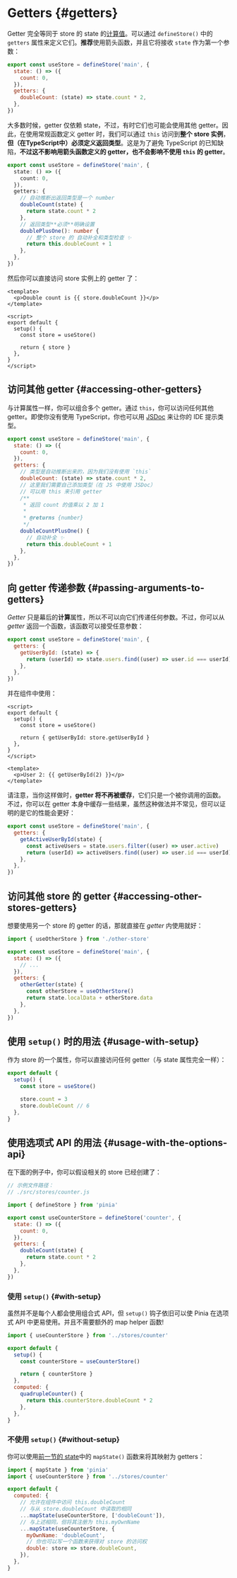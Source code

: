 # Getters {#getters}

<VueSchoolLink
  href="https://vueschool.io/lessons/getters-in-pinia"
  title="Learn all about getters in Pinia"
/>

Getter 完全等同于 store 的 state 的[计算值](https://v3.vuejs.org/guide/reactivity-computed-watchers.html#computed-values)。可以通过 `defineStore()` 中的 `getters` 属性来定义它们。**推荐**使用箭头函数，并且它将接收 `state` 作为第一个参数：

```js
export const useStore = defineStore('main', {
  state: () => ({
    count: 0,
  }),
  getters: {
    doubleCount: (state) => state.count * 2,
  },
})
```

大多数时候，getter 仅依赖 state，不过，有时它们也可能会使用其他 getter。因此，在使用常规函数定义 getter 时，我们可以通过 `this` 访问到**整个 store 实例**，**但（在TypeScript中）必须定义返回类型**。这是为了避免 TypeScript 的已知缺陷，**不过这不影响用箭头函数定义的 getter，也不会影响不使用 `this` 的 getter**。

```ts
export const useStore = defineStore('main', {
  state: () => ({
    count: 0,
  }),
  getters: {
    // 自动推断出返回类型是一个 number
    doubleCount(state) {
      return state.count * 2
    },
    // 返回类型**必须**明确设置
    doublePlusOne(): number {
      // 整个 store 的 自动补全和类型检查 ✨
      return this.doubleCount + 1
    },
  },
})
```

然后你可以直接访问 store 实例上的 getter 了：

```vue
<template>
  <p>Double count is {{ store.doubleCount }}</p>
</template>

<script>
export default {
  setup() {
    const store = useStore()

    return { store }
  },
}
</script>
```

## 访问其他 getter {#accessing-other-getters}

与计算属性一样，你可以组合多个 getter。通过 `this`，你可以访问任何其他 getter。即使你没有使用 TypeScript，你也可以用 [JSDoc](https://jsdoc.app/tags-returns.html) 来让你的 IDE 提示类型。

```js
export const useStore = defineStore('main', {
  state: () => ({
    count: 0,
  }),
  getters: {
    // 类型是自动推断出来的，因为我们没有使用 `this`
    doubleCount: (state) => state.count * 2,
    // 这里我们需要自己添加类型（在 JS 中使用 JSDoc）
    // 可以用 this 来引用 getter
    /**
     * 返回 count 的值乘以 2 加 1
     *
     * @returns {number}
     */
    doubleCountPlusOne() {
      // 自动补全 ✨
      return this.doubleCount + 1
    },
  },
})
```

## 向 getter 传递参数 {#passing-arguments-to-getters}

_Getter_ 只是幕后的**计算**属性，所以不可以向它们传递任何参数。不过，你可以从 _getter_ 返回一个函数，该函数可以接受任意参数：

```js
export const useStore = defineStore('main', {
  getters: {
    getUserById: (state) => {
      return (userId) => state.users.find((user) => user.id === userId)
    },
  },
})
```

并在组件中使用：

```vue
<script>
export default {
  setup() {
    const store = useStore()

    return { getUserById: store.getUserById }
  },
}
</script>

<template>
  <p>User 2: {{ getUserById(2) }}</p>
</template>
```

请注意，当你这样做时，**getter 将不再被缓存**，它们只是一个被你调用的函数。不过，你可以在 getter 本身中缓存一些结果，虽然这种做法并不常见，但可以证明的是它的性能会更好：

```js
export const useStore = defineStore('main', {
  getters: {
    getActiveUserById(state) {
      const activeUsers = state.users.filter((user) => user.active)
      return (userId) => activeUsers.find((user) => user.id === userId)
    },
  },
})
```

## 访问其他 store 的 getter {#accessing-other-stores-getters}

想要使用另一个 store 的 getter 的话，那就直接在 _getter_ 内使用就好：

```js
import { useOtherStore } from './other-store'

export const useStore = defineStore('main', {
  state: () => ({
    // ...
  }),
  getters: {
    otherGetter(state) {
      const otherStore = useOtherStore()
      return state.localData + otherStore.data
    },
  },
})
```

## 使用 `setup()` 时的用法 {#usage-with-setup}

作为 store 的一个属性，你可以直接访问任何 getter（与 state 属性完全一样）：

```js
export default {
  setup() {
    const store = useStore()

    store.count = 3
    store.doubleCount // 6
  },
}
```

## 使用选项式 API 的用法 {#usage-with-the-options-api}

<VueSchoolLink
  href="https://vueschool.io/lessons/access-pinia-getters-in-the-options-api"
  title="Access Pinia Getters via the Options API"
/>

在下面的例子中，你可以假设相关的 store 已经创建了：

```js
// 示例文件路径：
// ./src/stores/counter.js

import { defineStore } from 'pinia'

export const useCounterStore = defineStore('counter', {
  state: () => ({
    count: 0,
  }),
  getters: {
    doubleCount(state) {
      return state.count * 2
    },
  },
})
```

### 使用 `setup()` {#with-setup}

虽然并不是每个人都会使用组合式 API，但 `setup()` 钩子依旧可以使 Pinia 在选项式 API 中更易使用。并且不需要额外的 map helper 函数!

```js
import { useCounterStore } from '../stores/counter'

export default {
  setup() {
    const counterStore = useCounterStore()

    return { counterStore }
  },
  computed: {
    quadrupleCounter() {
      return this.counterStore.doubleCount * 2
    },
  },
}
```

### 不使用 `setup()` {#without-setup}

你可以使用[前一节的 state](./state.md#options-api)中的 `mapState()` 函数来将其映射为 getters：

```js
import { mapState } from 'pinia'
import { useCounterStore } from '../stores/counter'

export default {
  computed: {
    // 允许在组件中访问 this.doubleCount
    // 与从 store.doubleCount 中读取的相同
    ...mapState(useCounterStore, ['doubleCount']),
    // 与上述相同，但将其注册为 this.myOwnName
    ...mapState(useCounterStore, {
      myOwnName: 'doubleCount',
      // 你也可以写一个函数来获得对 store 的访问权
      double: store => store.doubleCount,
    }),
  },
}
```
